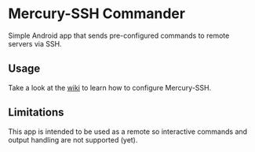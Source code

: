 # Mercury-SSH Commander

Simple Android app that sends pre-configured commands to remote servers via SSH.

## Usage

Take a look at the [wiki](https://github.com/Skarafaz/mercury/wiki) to learn how to configure Mercury-SSH.

## Limitations

This app is intended to be used as a remote so interactive commands and output handling are not supported (yet).
